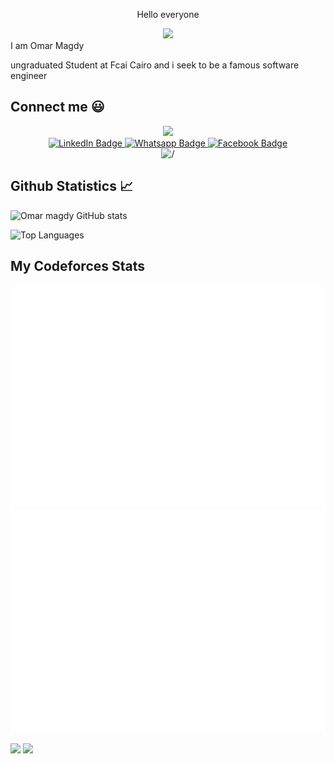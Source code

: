   <div id="b" align="center">
  <p>Hello everyone </p>

  <img src="https://media0.giphy.com/media/Cmr1OMJ2FN0B2/giphy.gif?cid=ecf05e47o6sg4j6ycckl71hut1p44h1gd1qn2e5t5k4f510s&rid=giphy.gif&ct=g" width="250">
</div>
I am Omar Magdy 



ungraduated Student at Fcai Cairo and i seek to be a famous software engineer 

## Connect me :smiley:
<div id="header" align="center">
  <img src="https://media.giphy.com/media/M9gbBd9nbDrOTu1Mqx/giphy.gif" width="100"/>
</div>
<div id="badges" align="center">
  <a href = "https://www.linkedin.com/in/omar-magdy-0a9a60207/"> 
    <img src="https://img.shields.io/badge/LinkedIn-blue?style=for-the-badge&logo=linkedin&logoColor=white" alt="LinkedIn Badge"/>
  </a>
<a href="https://api.whatsapp.com/send?phone=+201124273671">
    <img src="https://img.shields.io/badge/Whatsapp-softgreen?style=for-the-badge&logo=Whatsapp&logoColor=white&style=for-the-badge" alt="Whatsapp Badge"/>
  </a>
  <a href="https://m.facebook.com/100026474889539/">
    <img src="https://img.shields.io/badge/Facebook-blue?logo=Facebook&logoColor=white&style=for-the-badge" alt="Facebook Badge"/>
  </a>
</div>
<div id="m" align="center">
<img src="https://komarev.com/ghpvc/?username=Moura567&style=flat-square&color=blue" alt="/">
</div>

## Github Statistics :chart_with_upwards_trend:

![Omar magdy GitHub stats](https://github-readme-stats.vercel.app/api?username=Moura567&show_icons=true&theme=dracula)

![Top Languages](https://github-readme-stats.vercel.app/api/top-langs/?username=Moura567&layout=compact&show_icons=true&theme=dracula)


## My Codeforces Stats

![](https://raw.githubusercontent.com/Moura567/CodeForces/main/output/light_card.svg#gh-dark-mode-only)
![](https://raw.githubusercontent.com/Moura567/CodeForces/main/output/light_card.svg)

![](https://raw.githubusercontent.com/sudiptob2/CodeForces/main/output/max_rating.svg)
![](https://raw.githubusercontent.com/sudiptob2/CodeForces/main/output/rating.svg)
